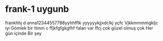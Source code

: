 # frank-1 uygunb
frankhhj  d
anna12344557788yyhhfflk
yyyyyykjjxdclkj
yçfc
Vjkkmmmmgkljc iyi 
Gömlek bir 
ttmm c ffjkfgfgkgfhf
  falan var 
  ffcj
çok güzel olmuş çok 
Her gün içinde 
Bir şey 
